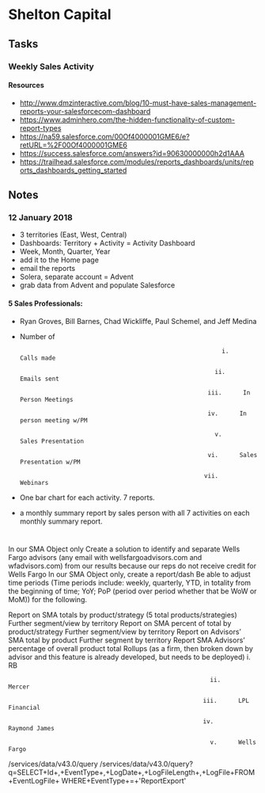 # Shelton Capital

## Tasks

### Weekly Sales Activity
#### Resources
* http://www.dmzinteractive.com/blog/10-must-have-sales-management-reports-your-salesforcecom-dashboard
* https://www.adminhero.com/the-hidden-functionality-of-custom-report-types
* https://na59.salesforce.com/00Of4000001GME6/e?retURL=%2F00Of4000001GME6
* https://success.salesforce.com/answers?id=90630000000h2d1AAA
* https://trailhead.salesforce.com/modules/reports_dashboards/units/reports_dashboards_getting_started

## Notes
### 12 January 2018
* 3 territories (East, West, Central)
* Dashboards: Territory + Activity = Activity Dashboard
* Week, Month, Quarter, Year
* add it to the Home page
* email the reports
* Solera, separate account = Advent
* grab data from Advent and populate Salesforce

#### 5 Sales Professionals:
* Ryan Groves, Bill Barnes, Chad Wickliffe, Paul Schemel, and Jeff Medina

* Number of

                                                               i.      Calls made

                                                             ii.      Emails sent

                                                           iii.      In Person Meetings

                                                           iv.      In person meeting w/PM

                                                             v.      Sales Presentation

                                                           vi.      Sales Presentation w/PM

                                                          vii.      Webinars

 

* One bar chart for each activity.  7 reports.

* a monthly summary report by sales person with all 7 activities on each monthly summary report.
#
In our SMA Object only
Create a solution to identify and separate Wells Fargo advisors (any email with wellsfargoadvisors.com and wfadvisors.com) from our results because our reps do not receive credit for Wells Fargo
In our SMA Object only, create a report/dash
Be able to adjust time periods (Time periods include: weekly, quarterly, YTD, in totality from the beginning of time; YoY; PoP (period over period whether that be WoW or MoM)) for the following.

Report on SMA totals by product/strategy (5 total products/strategies)
Further segment/view by territory
Report on SMA percent of total by product/strategy
Further segment/view by territory
Report on Advisors’ SMA total by product
Further segment by territory
Report SMA Advisors’ percentage of overall product total
Rollups (as a firm, then broken down by advisor and this feature is already developed, but needs to be deployed)
                                                               i.      RB

                                                             ii.      Mercer

                                                           iii.      LPL Financial

                                                           iv.      Raymond James

                                                             v.      Wells Fargo


/services/data/v43.0/query
/services/data/v43.0/query?q=SELECT+Id+,+EventType+,+LogDate+,+LogFileLength+,+LogFile+FROM+EventLogFile+ WHERE+EventType+=+'ReportExport'

